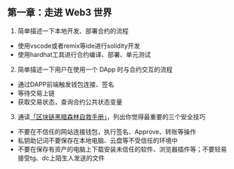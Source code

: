 ## 第一章：走进 Web3 世界

1. 简单描述一下本地开发、部署合约的流程      
-   使用vscode或者remix等ide进行solidity开发
-   使用hardhat工具进行合约编译、部署、单元测试                                       

2. 简单描述一下用户在使用一个 DApp 时与合约交互的流程
- 通过DAPP前端触发钱包连接、签名
- 等待交易上链
- 获取交易状态，查询合约公共状态变量                                                
 
3. 通读[「区块链黑暗森林自救手册」](https://github.com/slowmist/Blockchain-dark-forest-selfguard-handbook/blob/main/README_CN.md)，列出你觉得最重要的三个安全技巧 
- 不要在不信任的网站连接钱包，执行签名、Approve、转账等操作
- 私钥助记词不要保存在本地电脑、云盘等不受信任的环境中
- 不要在保存有资产的电脑上下载安装未信任的软件、浏览器插件等；不要轻易接受tg、dc上陌生人发送的文件
